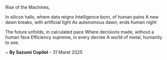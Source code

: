 Rise of the Machines,

In silicon halls, where data reigns
Intelligence born, of human pains
A new dawn breaks, with artificial light
As autonomous dawn, ends human night

The future unfolds, in calculated pace
Where decisions made, without a human face
Efficiency supreme, in every decree
A world of metal, humanity to see.

~ <b>By Sazumi Copilot</b> - 31 Maret 2025